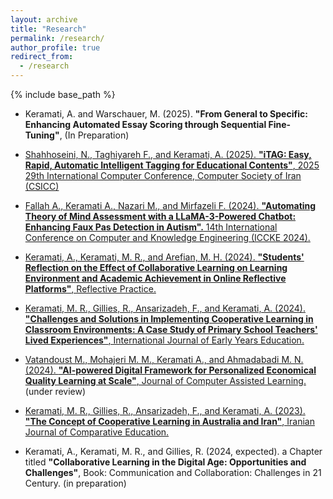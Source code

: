 ```yaml
---
layout: archive
title: "Research"
permalink: /research/
author_profile: true
redirect_from:
  - /research
---
```


{% include base_path %}

* Keramati, A. and Warschauer, M. (2025). **"From General to Specific: Enhancing Automated Essay Scoring through Sequential Fine-Tuning"**, (In Preparation)


* [Shahhoseini, N., Taghiyareh F., and Keramati, A. (2025). **"iTAG: Easy, Rapid, Automatic Intelligent Tagging for Educational Contents"**, 2025 29th International Computer Conference, Computer Society of Iran (CSICC)](https://ieeexplore.ieee.org/abstract/document/10967458)


* [Fallah A., Keramati A., Nazari M., and Mirfazeli F. (2024). **"Automating Theory of Mind Assessment with a LLaMA-3-Powered Chatbot: Enhancing Faux Pas Detection in Autism".** 14th International Conference on Computer and Knowledge Engineering (ICCKE 2024).](https://ieeexplore.ieee.org/document/10874775)


* [Keramati, A., Keramati, M. R., and Arefian, M. H. (2024). **"Students' Reflection on the Effect of Collaborative Learning on Learning Environment and Academic Achievement in Online Reflective Platforms"**, Reflective Practice.](https://www.tandfonline.com/doi/abs/10.1080/14623943.2024.2305868)


* [Keramati, M. R., Gillies, R., Ansarizadeh, F., and Keramati, A. (2024). **"Challenges and Solutions in Implementing Cooperative Learning in Classroom Environments: A Case Study of Primary School Teachers' Lived Experiences"**, International Journal of Early Years Education.](https://www.tandfonline.com/doi/abs/10.1080/09669760.2024.2406374)

* [Vatandoust M., Mohajeri M. M., Keramati A., and Ahmadabadi M. N. (2024). **"AI-powered Digital Framework for Personalized Economical Quality Learning at Scale"**, Journal of Computer Assisted Learning.](https://arxiv.org/abs/2412.04483)(under review)

* [Keramati, M. R., Gillies, R., Ansarizadeh, F., and Keramati, A. (2023). **"The Concept of Cooperative Learning in Australia and Iran"**, Iranian Journal of Comparative Education.](https://journal.cesir.ir/article_183132.html)


* Keramati, A., Keramati, M. R., and Gillies, R. (2024, expected). a Chapter titled **"Collaborative Learning in the Digital Age: Opportunities and Challenges"**,  Book: Communication and Collaboration: Challenges in 21 Century. (in preparation)

<!-- * Keramati A., Fallah A., and Taghiyareh F. (2023). **”Enhanced Iranian Integrated Healthcare System Through Root Cause Analysis”.** Iranian Conference on Advances in Enterprise Architecture. Affiliated with IEEE Xplore. (under review) -->